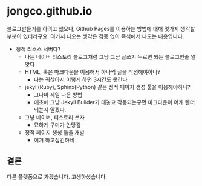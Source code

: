 # jongco.github.io
블로그만들기를 하려고 했으나, Github Pages를 이용하는 방법에 대해 몇가지 생각할 부분이 있더라구요. 여기서 나오는 생각은 검증 없이 즉석에서 나오는 내용입니다.

* 정적 리소스 서버다?
  * 나는 네이버 티스토리 블로그처럼 그냥 그냠 글쓰기 누르면 되는 블로그인줄 알앗다
  * HTML, 혹은 마크다운을 이용해서 하나씩 글을 작성해야하나?
    * 나는 귀찮아서 이렇게 하면 3시간도 못간다
  * jekyll(Ruby), Sphinx(Python) 같은 정적 페이지 생성 툴을 이용해야하나?
    * 그나마 제일 나은 방법
    * 애초에 그냥 Jekyll Builder가 대놓고 작동되는구먼 마크다운이 어캐 렌더되는지 알겠따.
  * 그냥 네이버, 티스토리 쓰자
    * 묘하게 구미가 안당김
  * 정적 페이지 생성 툴을 개발
    * 이거 하고싶긴하네
    
## 결론
다른 플렛폼으로 가겠습니다.
고생하셨습니다.

